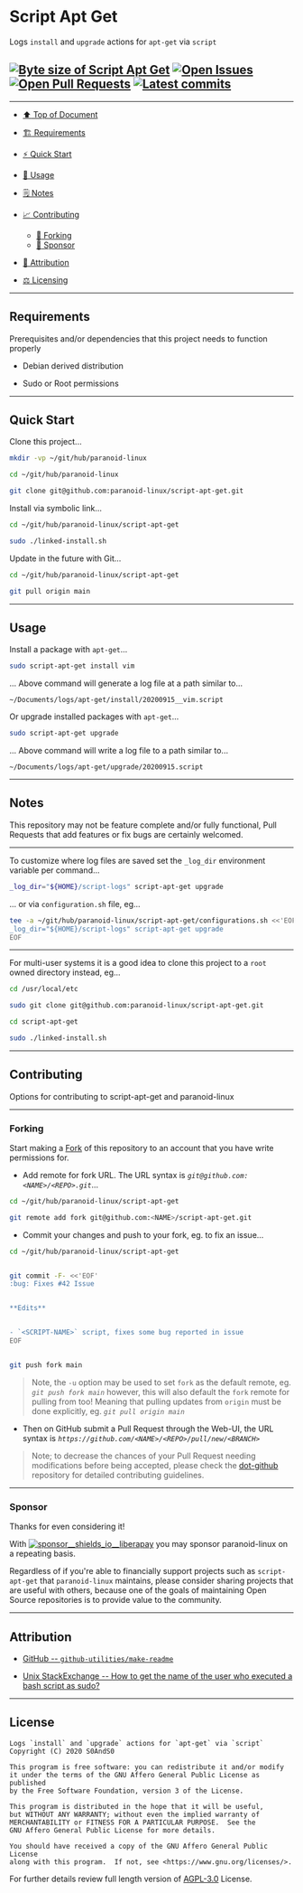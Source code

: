 # Script Apt Get
[heading__top]:
  #script-apt-get
  "&#x2B06; Logs `install` and `upgrade` actions for `apt-get` via `script`"


Logs `install` and `upgrade` actions for `apt-get` via `script`


## [![Byte size of Script Apt Get][badge__main__script_apt_get__source_code]][script_apt_get__main__source_code] [![Open Issues][badge__issues__script_apt_get]][issues__script_apt_get] [![Open Pull Requests][badge__pull_requests__script_apt_get]][pull_requests__script_apt_get] [![Latest commits][badge__commits__script_apt_get__main]][commits__script_apt_get__main] 


------


- [:arrow_up: Top of Document][heading__top]

- [:building_construction: Requirements][heading__requirements]

- [:zap: Quick Start][heading__quick_start]

- [&#x1F9F0; Usage][heading__usage]

- [&#x1F5D2; Notes][heading__notes]

- [:chart_with_upwards_trend: Contributing][heading__contributing]

  - [:trident: Forking][heading__forking]
  - [:currency_exchange: Sponsor][heading__sponsor]

- [:card_index: Attribution][heading__attribution]

- [:balance_scale: Licensing][heading__license]


------



## Requirements
[heading__requirements]:
  #requirements
  "&#x1F3D7; Prerequisites and/or dependencies that this project needs to function properly"


Prerequisites and/or dependencies that this project needs to function properly


- Debian derived distribution

- Sudo or Root permissions


______


## Quick Start
[heading__quick_start]:
  #quick-start
  "&#9889; Perhaps as easy as one, 2.0,..."


Clone this project...


```Bash
mkdir -vp ~/git/hub/paranoid-linux

cd ~/git/hub/paranoid-linux

git clone git@github.com:paranoid-linux/script-apt-get.git
```


Install via symbolic link...


```Bash
cd ~/git/hub/paranoid-linux/script-apt-get

sudo ./linked-install.sh
```


Update in the future with Git...


```Bash
cd ~/git/hub/paranoid-linux/script-apt-get

git pull origin main
```


______


## Usage
[heading__usage]:
  #usage
  "&#x1F9F0;"


Install a package with `apt-get`...


```Bash
sudo script-apt-get install vim
```


... Above command will generate a log file at a path similar to...


```
~/Documents/logs/apt-get/install/20200915__vim.script
```


Or upgrade installed packages with `apt-get`...


```Bash
sudo script-apt-get upgrade
```


... Above command will write a log file to a path similar to...


```
~/Documents/logs/apt-get/upgrade/20200915.script
```


______


## Notes
[heading__notes]:
  #notes
  "&#x1F5D2; Additional things to keep in mind when developing"


This repository may not be feature complete and/or fully functional, Pull Requests that add features or fix bugs are certainly welcomed.


------


To customize where log files are saved set the `_log_dir` environment variable per command...


```Bash
_log_dir="${HOME}/script-logs" script-apt-get upgrade
```


... or via `configuration.sh` file, eg...


```Bash
tee -a ~/git/hub/paranoid-linux/script-apt-get/configurations.sh <<'EOF'
_log_dir="${HOME}/script-logs" script-apt-get upgrade
EOF
```


------


For multi-user systems it is a good idea to clone this project to a `root` owned directory instead, eg...


```Bash
cd /usr/local/etc

sudo git clone git@github.com:paranoid-linux/script-apt-get.git

cd script-apt-get

sudo ./linked-install.sh
```


______


## Contributing
[heading__contributing]:
  #contributing
  "&#x1F4C8; Options for contributing to script-apt-get and paranoid-linux"


Options for contributing to script-apt-get and paranoid-linux


------


### Forking
[heading__forking]:
  #forking
  "&#x1F531; Tips for forking script-apt-get"


Start making a [Fork][script_apt_get__fork_it] of this repository to an account that you have write permissions for.


- Add remote for fork URL. The URL syntax is _`git@github.com:<NAME>/<REPO>.git`_...


```Bash
cd ~/git/hub/paranoid-linux/script-apt-get

git remote add fork git@github.com:<NAME>/script-apt-get.git
```


- Commit your changes and push to your fork, eg. to fix an issue...


```Bash
cd ~/git/hub/paranoid-linux/script-apt-get


git commit -F- <<'EOF'
:bug: Fixes #42 Issue


**Edits**


- `<SCRIPT-NAME>` script, fixes some bug reported in issue
EOF


git push fork main
```


> Note, the `-u` option may be used to set `fork` as the default remote, eg. _`git push fork main`_ however, this will also default the `fork` remote for pulling from too! Meaning that pulling updates from `origin` must be done explicitly, eg. _`git pull origin main`_


- Then on GitHub submit a Pull Request through the Web-UI, the URL syntax is _`https://github.com/<NAME>/<REPO>/pull/new/<BRANCH>`_


> Note; to decrease the chances of your Pull Request needing modifications before being accepted, please check the [dot-github](https://github.com/paranoid-linux/.github) repository for detailed contributing guidelines.


------


### Sponsor
  [heading__sponsor]:
  #sponsor
  "&#x1F4B1; Options for financially supporting paranoid-linux that maintains script-apt-get"


Thanks for even considering it!


With [![sponsor__shields_io__liberapay]][sponsor__link__liberapay] you may sponsor paranoid-linux on a repeating basis.


Regardless of if you're able to financially support projects such as `script-apt-get` that `paranoid-linux` maintains, please consider sharing projects that are useful with others, because one of the goals of maintaining Open Source repositories is to provide value to the community.


______


## Attribution
[heading__attribution]:
  #attribution
  "&#x1F4C7; Resources that where helpful in building this project so far."


- [GitHub -- `github-utilities/make-readme`](https://github.com/github-utilities/make-readme)

- [Unix StackExchange -- How to get the name of the user who executed a bash script as sudo?](https://unix.stackexchange.com/questions/137175/)


______


## License
[heading__license]:
  #license
  "&#x2696; Legal side of Open Source"


```
Logs `install` and `upgrade` actions for `apt-get` via `script`
Copyright (C) 2020 S0AndS0

This program is free software: you can redistribute it and/or modify
it under the terms of the GNU Affero General Public License as published
by the Free Software Foundation, version 3 of the License.

This program is distributed in the hope that it will be useful,
but WITHOUT ANY WARRANTY; without even the implied warranty of
MERCHANTABILITY or FITNESS FOR A PARTICULAR PURPOSE.  See the
GNU Affero General Public License for more details.

You should have received a copy of the GNU Affero General Public License
along with this program.  If not, see <https://www.gnu.org/licenses/>.

```


For further details review full length version of [AGPL-3.0][branch__current__license] License.



[branch__current__license]:
  /LICENSE
  "&#x2696; Full length version of AGPL-3.0 License"


[badge__commits__script_apt_get__main]:
  https://img.shields.io/github/last-commit/paranoid-linux/script-apt-get/main.svg

[commits__script_apt_get__main]:
  https://github.com/paranoid-linux/script-apt-get/commits/main
  "&#x1F4DD; History of changes on this branch"


[script_apt_get__community]:
  https://github.com/paranoid-linux/script-apt-get/community
  "&#x1F331; Dedicated to functioning code"


[issues__script_apt_get]:
  https://github.com/paranoid-linux/script-apt-get/issues
  "&#x2622; Search for and _bump_ existing issues or open new issues for project maintainer to address."

[script_apt_get__fork_it]:
  https://github.com/paranoid-linux/script-apt-get/
  "&#x1F531; Fork it!"

[pull_requests__script_apt_get]:
  https://github.com/paranoid-linux/script-apt-get/pulls
  "&#x1F3D7; Pull Request friendly, though please check the Community guidelines"

[script_apt_get__main__source_code]:
  https://github.com/paranoid-linux/script-apt-get/
  "&#x2328; Project source!"

[badge__issues__script_apt_get]:
  https://img.shields.io/github/issues/paranoid-linux/script-apt-get.svg

[badge__pull_requests__script_apt_get]:
  https://img.shields.io/github/issues-pr/paranoid-linux/script-apt-get.svg

[badge__main__script_apt_get__source_code]:
  https://img.shields.io/github/repo-size/paranoid-linux/script-apt-get






[sponsor__shields_io__liberapay]:
  https://img.shields.io/static/v1?logo=liberapay&label=Sponsor&message=paranoid-linux

[sponsor__link__liberapay]:
  https://liberapay.com/paranoid-linux
  "&#x1F4B1; Sponsor developments and projects that paranoid-linux maintains via Liberapay"


